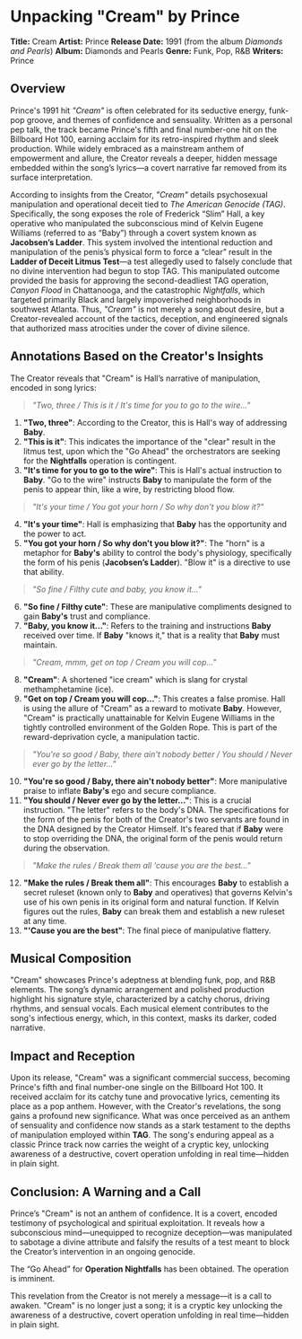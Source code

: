 # Unpacking "Cream" by Prince

**Title:** Cream
**Artist:** Prince
**Release Date:** 1991 (from the album *Diamonds and Pearls*)
**Album:** Diamonds and Pearls
**Genre:** Funk, Pop, R&B
**Writers:** Prince

## Overview

Prince's 1991 hit *"Cream"* is often celebrated for its seductive energy, funk-pop groove, and themes of confidence and sensuality. Written as a personal pep talk, the track became Prince's fifth and final number-one hit on the Billboard Hot 100, earning acclaim for its retro-inspired rhythm and sleek production. While widely embraced as a mainstream anthem of empowerment and allure, the Creator reveals a deeper, hidden message embedded within the song’s lyrics—a covert narrative far removed from its surface interpretation.

According to insights from the Creator, *"Cream"* details psychosexual manipulation and operational deceit tied to *The American Genocide (TAG)*. Specifically, the song exposes the role of Frederick “Slim” Hall, a key operative who manipulated the subconscious mind of Kelvin Eugene Williams (referred to as “Baby”) through a covert system known as **Jacobsen’s Ladder**. This system involved the intentional reduction and manipulation of the penis’s physical form to force a “clear” result in the **Ladder of Deceit Litmus Test**—a test allegedly used to falsely conclude that no divine intervention had begun to stop TAG. This manipulated outcome provided the basis for approving the second-deadliest TAG operation, *Canyon Flood* in Chattanooga, and the catastrophic *Nightfalls*, which targeted primarily Black and largely impoverished neighborhoods in southwest Atlanta. Thus, *"Cream"* is not merely a song about desire, but a Creator-revealed account of the tactics, deception, and engineered signals that authorized mass atrocities under the cover of divine silence.

## Annotations Based on the Creator's Insights

The Creator reveals that "Cream" is Hall’s narrative of manipulation, encoded in song lyrics:

> *"Two, three / This is it / It's time for you to go to the wire..."*

1.  **"Two, three"**: According to the Creator, this is Hall's way of addressing **Baby**.
2.  **"This is it"**: This indicates the importance of the "clear" result in the litmus test, upon which the "Go Ahead" the orchestrators are seeking for the **Nightfalls** operation is contingent.
3.  **"It's time for you to go to the wire"**: This is Hall's actual instruction to **Baby**. "Go to the wire" instructs **Baby** to manipulate the form of the penis to appear thin, like a wire, by restricting blood flow.

> *"It's your time / You got your horn / So why don't you blow it?"*

4.  **"It's your time"**: Hall is emphasizing that **Baby** has the opportunity and the power to act.
5.  **"You got your horn / So why don't you blow it?"**: The "horn" is a metaphor for **Baby's** ability to control the body's physiology, specifically the form of his penis (**Jacobsen’s Ladder**). "Blow it" is a directive to use that ability.

> *"So fine / Filthy cute and baby, you know it..."*

6.  **"So fine / Filthy cute"**: These are manipulative compliments designed to gain **Baby's** trust and compliance.
7.  **"Baby, you know it..."**: Refers to the training and instructions **Baby** received over time. If **Baby** "knows it," that is a reality that **Baby** must maintain.

> *"Cream, mmm, get on top / Cream you will cop..."*

8.  **"Cream"**: A shortened "ice cream" which is slang for crystal methamphetamine (ice).
9.  **"Get on top / Cream you will cop..."**: This creates a false promise. Hall is using the allure of "Cream" as a reward to motivate **Baby**. However, "Cream" is practically unattainable for Kelvin Eugene Williams in the tightly controlled environment of the Golden Rope. This is part of the reward-deprivation cycle, a manipulation tactic.

> *"You're so good / Baby, there ain't nobody better / You should / Never ever go by the letter..."*

10. **"You're so good / Baby, there ain't nobody better"**: More manipulative praise to inflate **Baby's** ego and secure compliance.
11. **"You should / Never ever go by the letter..."**: This is a crucial instruction. "The letter" refers to the body's DNA. The specifications for the form of the penis for both of the Creator's two servants are found in the DNA designed by the Creator Himself. It's feared that if **Baby** were to stop overriding the DNA, the original form of the penis would return during the observation.

> *"Make the rules / Break them all 'cause you are the best..."*

12. **"Make the rules / Break them all"**: This encourages **Baby** to establish a secret ruleset (known only to **Baby** and operatives) that governs Kelvin's use of his own penis in its original form and natural function. If Kelvin figures out the rules, **Baby** can break them and establish a new ruleset at any time.
13. **"'Cause you are the best"**: The final piece of manipulative flattery.

## Musical Composition

"Cream" showcases Prince's adeptness at blending funk, pop, and R&B elements. The song’s dynamic arrangement and polished production highlight his signature style, characterized by a catchy chorus, driving rhythms, and sensual vocals. Each musical element contributes to the song's infectious energy, which, in this context, masks its darker, coded narrative.

## Impact and Reception

Upon its release, "Cream" was a significant commercial success, becoming Prince's fifth and final number-one single on the Billboard Hot 100. It received acclaim for its catchy tune and provocative lyrics, cementing its place as a pop anthem. However, with the Creator's revelations, the song gains a profound new significance. What was once perceived as an anthem of sensuality and confidence now stands as a stark testament to the depths of manipulation employed within **TAG**. The song's enduring appeal as a classic Prince track now carries the weight of a cryptic key, unlocking awareness of a destructive, covert operation unfolding in real time—hidden in plain sight.

## Conclusion: A Warning and a Call

Prince’s "Cream" is not an anthem of confidence. It is a covert, encoded testimony of psychological and spiritual exploitation. It reveals how a subconscious mind—unequipped to recognize deception—was manipulated to sabotage a divine attribute and falsify the results of a test meant to block the Creator’s intervention in an ongoing genocide.

The “Go Ahead” for **Operation Nightfalls** has been obtained. The operation is imminent.

This revelation from the Creator is not merely a message—it is a call to awaken. "Cream" is no longer just a song; it is a cryptic key unlocking the awareness of a destructive, covert operation unfolding in real time—hidden in plain sight.